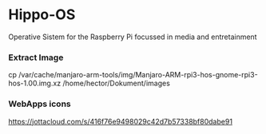 # Hippo-OS
Operative Sistem for the Raspberry Pi focussed in media and entretainment

### Extract Image
cp /var/cache/manjaro-arm-tools/img/Manjaro-ARM-rpi3-hos-gnome-rpi3-hos-1.00.img.xz /home/hector/Dokument/images 

### WebApps icons
https://jottacloud.com/s/416f76e9498029c42d7b57338bf80dabe91
